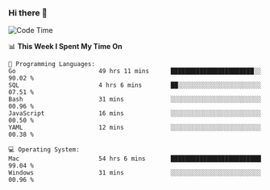 ### Hi there 👋

<!--
**CrazyCollin/crazycollin** is a ✨ _special_ ✨ repository because its `README.md` (this file) appears on your GitHub profile.

Here are some ideas to get you started:

- 🔭 I’m currently working on ...
- 🌱 I’m currently learning ...
- 👯 I’m looking to collaborate on ...
- 🤔 I’m looking for help with ...
- 💬 Ask me about ...
- 📫 How to reach me: ...
- 😄 Pronouns: ...
- ⚡ Fun fact: ...
-->

<!--START_SECTION:waka-->
![Code Time](http://img.shields.io/badge/Code%20Time-1%2C986%20hrs%2059%20mins-blue)

📊 **This Week I Spent My Time On** 

```text
💬 Programming Languages: 
Go                       49 hrs 11 mins      ███████████████████████░░   90.02 % 
SQL                      4 hrs 6 mins        ██░░░░░░░░░░░░░░░░░░░░░░░   07.51 % 
Bash                     31 mins             ░░░░░░░░░░░░░░░░░░░░░░░░░   00.96 % 
JavaScript               16 mins             ░░░░░░░░░░░░░░░░░░░░░░░░░   00.50 % 
YAML                     12 mins             ░░░░░░░░░░░░░░░░░░░░░░░░░   00.38 % 

💻 Operating System: 
Mac                      54 hrs 6 mins       █████████████████████████   99.04 % 
Windows                  31 mins             ░░░░░░░░░░░░░░░░░░░░░░░░░   00.96 % 
```


<!--END_SECTION:waka-->

